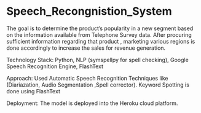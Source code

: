 # Speech_Recongnistion_System

The goal is to determine the product’s  popularity in a new segment based on the information available from Telephone Survey data. After procuring sufficient information regarding that product , marketing various regions is done accordingly to increase the sales for revenue generation.

Technology Stack: Python, NLP (symspellpy for spell checking), Google Speech Recognition Engine, FlashText
  
Approach: Used Automatic Speech Recognition Techniques like  (Diariazation, Audio Segmentation ,Spell corrector). Keyword Spotting is done using FlashText

Deployment: The model is deployed into the Heroku cloud platform.
